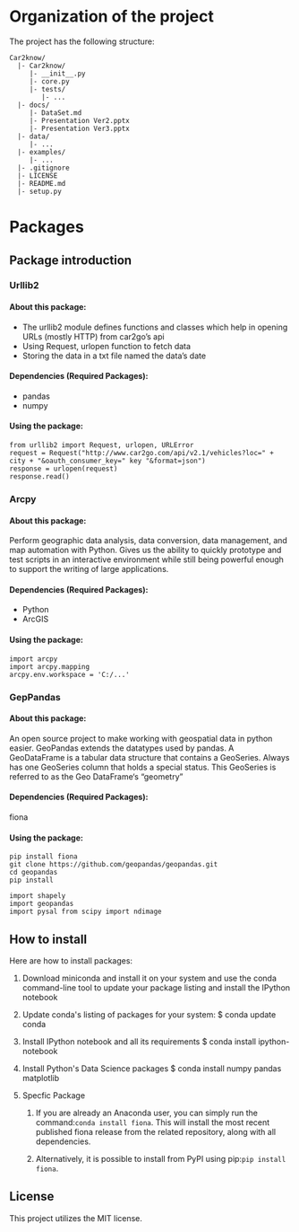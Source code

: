 # Organization of the project
The project has the following structure:
```
Car2know/
  |- Car2know/
     |- __init__.py
     |- core.py
     |- tests/
        |- ...
  |- docs/
     |- DataSet.md
     |- Presentation Ver2.pptx
     |- Presentation Ver3.pptx
  |- data/
     |- ...
  |- examples/
     |- ...
  |- .gitignore
  |- LICENSE
  |- README.md
  |- setup.py
  ```

# Packages

## Package introduction

### Urllib2

#### About this package:
* The urllib2 module defines functions and classes which help in opening URLs (mostly HTTP) from car2go’s api
* Using Request, urlopen function to fetch data
* Storing the data in a txt file named the data’s date

#### Dependencies (Required Packages):
* pandas
* numpy

#### Using the package:
```
from urllib2 import Request, urlopen, URLError
request = Request("http://www.car2go.com/api/v2.1/vehicles?loc=" + city + "&oauth_consumer_key=" key "&format=json")
response = urlopen(request)
response.read()
```

### Arcpy

#### About this package:
Perform geographic data analysis, data conversion, data management, and map automation with Python. Gives us the ability to quickly prototype and test scripts in an interactive environment while still being powerful enough to support the writing of large applications.

#### Dependencies (Required Packages):
* Python
* ArcGIS

#### Using the package:
```
import arcpy
import arcpy.mapping
arcpy.env.workspace = 'C:/...'

```

### GepPandas

#### About this package:
An open source project to make working with geospatial
data in python easier. GeoPandas extends the datatypes used by pandas. A GeoDataFrame is a tabular data structure that contains a GeoSeries. Always has one GeoSeries column that holds a special status. This GeoSeries is referred to as the Geo DataFrame‘s
“geometry”

#### Dependencies (Required Packages):
fiona

#### Using the package:
```
pip install fiona
git clone https://github.com/geopandas/geopandas.git
cd geopandas
pip install 

import shapely
import geopandas 
import pysal from scipy import ndimage
```

## How to install
Here are how to install packages:
1. Download miniconda and install it on your system and use the conda command-line tool to update your package listing and install the IPython notebook

2. Update conda's listing of packages for your system:
$ conda update conda

3. Install IPython notebook and all its requirements
$ conda install ipython-notebook

4. Install Python's Data Science packages
$ conda install numpy pandas matplotlib

5. Specfic Package
	1. If you are already an Anaconda user, you can simply run the command:```conda install fiona```. This will install the most recent published fiona release from the related repository, along with all dependencies.

	2. Alternatively, it is possible to install from PyPI using pip:```pip install fiona```.

## License
This project utilizes the MIT license.







